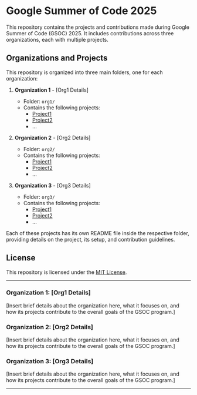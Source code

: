 # Google Summer of Code 2025

This repository contains the projects and contributions made during Google Summer of Code (GSOC) 2025. It includes contributions across three organizations, each with multiple projects.

## Organizations and Projects

This repository is organized into three main folders, one for each organization:

1. **Organization 1** - [Org1 Details]
   - Folder: `org1/`
   - Contains the following projects:
     - [Project1](org1/project1/README.md)
     - [Project2](org1/project2/README.md)
     - ...
   
2. **Organization 2** - [Org2 Details]
   - Folder: `org2/`
   - Contains the following projects:
     - [Project1](org2/project1/README.md)
     - [Project2](org2/project2/README.md)
     - ...
   
3. **Organization 3** - [Org3 Details]
   - Folder: `org3/`
   - Contains the following projects:
     - [Project1](org3/project1/README.md)
     - [Project2](org3/project2/README.md)
     - ...

Each of these projects has its own README file inside the respective folder, providing details on the project, its setup, and contribution guidelines.

## License

This repository is licensed under the [MIT License](LICENSE).

---

### Organization 1: [Org1 Details]
[Insert brief details about the organization here, what it focuses on, and how its projects contribute to the overall goals of the GSOC program.]

### Organization 2: [Org2 Details]
[Insert brief details about the organization here, what it focuses on, and how its projects contribute to the overall goals of the GSOC program.]

### Organization 3: [Org3 Details]
[Insert brief details about the organization here, what it focuses on, and how its projects contribute to the overall goals of the GSOC program.]

---

